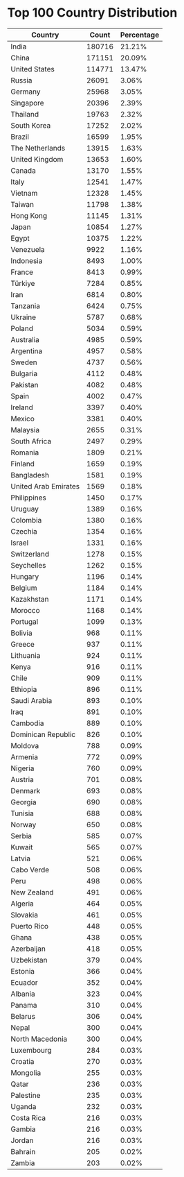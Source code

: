 # Top 100 Country Distribution
| Country | Count | Percentage |
|----|----|----|
| India | 180716 | 21.21% |
| China | 171151 | 20.09% |
| United States | 114771 | 13.47% |
| Russia | 26091 | 3.06% |
| Germany | 25968 | 3.05% |
| Singapore | 20396 | 2.39% |
| Thailand | 19763 | 2.32% |
| South Korea | 17252 | 2.02% |
| Brazil | 16599 | 1.95% |
| The Netherlands | 13915 | 1.63% |
| United Kingdom | 13653 | 1.60% |
| Canada | 13170 | 1.55% |
| Italy | 12541 | 1.47% |
| Vietnam | 12328 | 1.45% |
| Taiwan | 11798 | 1.38% |
| Hong Kong | 11145 | 1.31% |
| Japan | 10854 | 1.27% |
| Egypt | 10375 | 1.22% |
| Venezuela | 9922 | 1.16% |
| Indonesia | 8493 | 1.00% |
| France | 8413 | 0.99% |
| Türkiye | 7284 | 0.85% |
| Iran | 6814 | 0.80% |
| Tanzania | 6424 | 0.75% |
| Ukraine | 5787 | 0.68% |
| Poland | 5034 | 0.59% |
| Australia | 4985 | 0.59% |
| Argentina | 4957 | 0.58% |
| Sweden | 4737 | 0.56% |
| Bulgaria | 4112 | 0.48% |
| Pakistan | 4082 | 0.48% |
| Spain | 4002 | 0.47% |
| Ireland | 3397 | 0.40% |
| Mexico | 3381 | 0.40% |
| Malaysia | 2655 | 0.31% |
| South Africa | 2497 | 0.29% |
| Romania | 1809 | 0.21% |
| Finland | 1659 | 0.19% |
| Bangladesh | 1581 | 0.19% |
| United Arab Emirates | 1569 | 0.18% |
| Philippines | 1450 | 0.17% |
| Uruguay | 1389 | 0.16% |
| Colombia | 1380 | 0.16% |
| Czechia | 1354 | 0.16% |
| Israel | 1331 | 0.16% |
| Switzerland | 1278 | 0.15% |
| Seychelles | 1262 | 0.15% |
| Hungary | 1196 | 0.14% |
| Belgium | 1184 | 0.14% |
| Kazakhstan | 1171 | 0.14% |
| Morocco | 1168 | 0.14% |
| Portugal | 1099 | 0.13% |
| Bolivia | 968 | 0.11% |
| Greece | 937 | 0.11% |
| Lithuania | 924 | 0.11% |
| Kenya | 916 | 0.11% |
| Chile | 909 | 0.11% |
| Ethiopia | 896 | 0.11% |
| Saudi Arabia | 893 | 0.10% |
| Iraq | 891 | 0.10% |
| Cambodia | 889 | 0.10% |
| Dominican Republic | 826 | 0.10% |
| Moldova | 788 | 0.09% |
| Armenia | 772 | 0.09% |
| Nigeria | 760 | 0.09% |
| Austria | 701 | 0.08% |
| Denmark | 693 | 0.08% |
| Georgia | 690 | 0.08% |
| Tunisia | 688 | 0.08% |
| Norway | 650 | 0.08% |
| Serbia | 585 | 0.07% |
| Kuwait | 565 | 0.07% |
| Latvia | 521 | 0.06% |
| Cabo Verde | 508 | 0.06% |
| Peru | 498 | 0.06% |
| New Zealand | 491 | 0.06% |
| Algeria | 464 | 0.05% |
| Slovakia | 461 | 0.05% |
| Puerto Rico | 448 | 0.05% |
| Ghana | 438 | 0.05% |
| Azerbaijan | 418 | 0.05% |
| Uzbekistan | 379 | 0.04% |
| Estonia | 366 | 0.04% |
| Ecuador | 352 | 0.04% |
| Albania | 323 | 0.04% |
| Panama | 310 | 0.04% |
| Belarus | 306 | 0.04% |
| Nepal | 300 | 0.04% |
| North Macedonia | 300 | 0.04% |
| Luxembourg | 284 | 0.03% |
| Croatia | 270 | 0.03% |
| Mongolia | 255 | 0.03% |
| Qatar | 236 | 0.03% |
| Palestine | 235 | 0.03% |
| Uganda | 232 | 0.03% |
| Costa Rica | 216 | 0.03% |
| Gambia | 216 | 0.03% |
| Jordan | 216 | 0.03% |
| Bahrain | 205 | 0.02% |
| Zambia | 203 | 0.02% |
